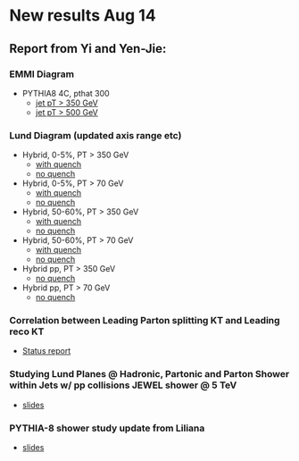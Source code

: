 # New results Aug 14

## Report from Yi and Yen-Jie:

### EMMI Diagram
   * PYTHIA8 4C, pthat 300
      * [jet pT > 350 GeV](Aug14Files/yi-yenjie/EMMI_Pythia8_Dijet_4C_UE_Pthat300_Jet350.pdf)
      * [jet pT > 500 GeV](Aug14Files/yi-yenjie/EMMI_Pythia8_Dijet_4C_UE_Pthat300_Jet500.pdf)
  
### Lund Diagram (updated axis range etc)
   * Hybrid, 0-5%, PT > 350 GeV
      * [with quench](Aug14Files/yi-yenjie/HybridLund_lhc_502_05_dijet_300_kappa0p404.pdf)
      * [no quench](Aug14Files/yi-yenjie/HybridLund_lhc_502_05_dijet_300_noquench.pdf)
   * Hybrid, 0-5%, PT > 70 GeV
      * [with quench](Aug14Files/yi-yenjie/HybridLund_lhc_502_05_dijet_50_kappa0p404.pdf)
      * [no quench](Aug14Files/yi-yenjie/HybridLund_lhc_502_05_dijet_50_noquench.pdf)
   * Hybrid, 50-60%, PT > 350 GeV
      * [with quench](Aug14Files/yi-yenjie/HybridLund_lhc_502_5060_dijet_300_kappa0p404.pdf)
      * [no quench](Aug14Files/yi-yenjie/HybridLund_lhc_502_5060_dijet_300_noquench.pdf)
   * Hybrid, 50-60%, PT > 70 GeV
      * [with quench](Aug14Files/yi-yenjie/HybridLund_lhc_502_5060_dijet_50_kappa0p404.pdf)
      * [no quench](Aug14Files/yi-yenjie/HybridLund_lhc_502_5060_dijet_50_noquench.pdf)
   * Hybrid pp, PT > 350 GeV
      * [no quench](Aug14Files/yi-yenjie/HybridLund_lhc_502_pp_dijet_300_noquench.pdf)
   * Hybrid pp, PT > 70 GeV
      * [no quench](Aug14Files/yi-yenjie/HybridLund_lhc_502_pp_dijet_50_noquench.pdf)

### Correlation between Leading Parton splitting KT and Leading reco KT
   * [Status report](Aug14Files/yi-yenjie/20190814-JetWorkshop-yenjie-v0.pdf)

### Studying Lund Planes @ Hadronic, Partonic and Parton Shower within Jets w/ pp collisions JEWEL shower @ 5 TeV
   * [slides](Aug14Files/funwithLund_showerComp_jewel_5TeV_raghav_v0.pdf)

### PYTHIA-8 shower study update from Liliana
   * [slides](Aug14Files/emmi_wednesday_morning.pdf)
